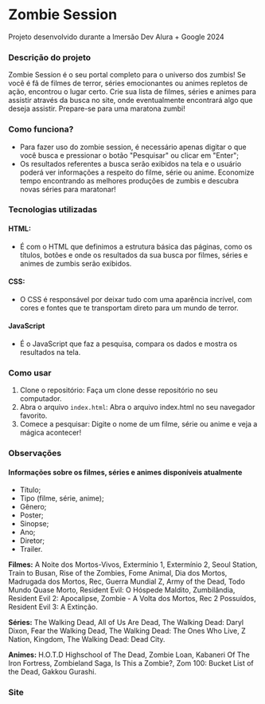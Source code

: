 # Zombie Session
Projeto desenvolvido durante a Imersão Dev Alura + Google 2024

### Descrição do projeto
Zombie Session é o seu portal completo para o universo dos zumbis! Se você é fã de filmes de terror, séries emocionantes ou animes repletos de ação, encontrou o lugar certo. Crie sua lista de filmes, séries e animes para assistir através da busca no site, onde eventualmente encontrará algo que deseja assistir. Prepare-se para uma maratona zumbi!

### Como funciona?
- Para fazer uso do zombie session, é necessário apenas digitar o que você busca e pressionar o botão "Pesquisar" ou clicar em "Enter";
- Os resultados referentes a busca serão exibidos na tela e o usuário poderá ver informações a respeito do filme, série ou anime. Economize tempo encontrando as melhores produções de zumbis e descubra novas séries para maratonar!

### Tecnologias utilizadas

#### HTML: 
- É com o HTML que definimos a estrutura básica das páginas, como os títulos, botões e onde os resultados da sua busca por filmes, séries e animes de zumbis serão exibidos.

#### CSS:
- O CSS é responsável por deixar tudo com uma aparência incrível, com cores e fontes que te transportam direto para um mundo de terror.

#### JavaScript
- É o JavaScript que faz a pesquisa, compara os dados e mostra os resultados na tela.

### Como usar
1. Clone o repositório: Faça um clone desse repositório no seu computador.
2. Abra o arquivo `index.html`: Abra o arquivo index.html no seu navegador favorito.
3. Comece a pesquisar: Digite o nome de um filme, série ou anime e veja a mágica acontecer!

### Observações
#### Informações sobre os filmes, séries e animes disponíveis atualmente
- Título;
- Tipo (filme, série, anime);
- Gênero;
- Poster;
- Sinopse;
- Ano;
- Diretor;
- Trailer.
  
**Filmes:** A Noite dos Mortos-Vivos, Extermínio 1, Extermínio 2, Seoul Station, Train to Busan, Rise of the Zombies, Fome Animal, Dia dos Mortos, Madrugada dos Mortos, Rec, Guerra Mundial Z, Army of the Dead, Todo Mundo Quase Morto, Resident Evil: O Hóspede Maldito, Zumbilândia, Resident Evil 2: Apocalipse, Zombie - A Volta dos Mortos, Rec 2 Possuídos, Resident Evil 3: A Extinção.


**Séries:** The Walking Dead, All of Us Are Dead, The Walking Dead: Daryl Dixon, Fear the Walking Dead, The Walking Dead: The Ones Who Live, Z Nation, Kingdom, The Walking Dead: Dead City.


**Animes:** H.O.T.D Highschool of The Dead, Zombie Loan, Kabaneri Of The Iron Fortress, Zombieland Saga, Is This a Zombie?, Zom 100: Bucket List of the Dead, Gakkou Gurashi.

### Site





